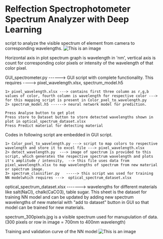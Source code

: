 # Relfection Spectrophotometer Spectrum Analyzer with Deep Learning
script to analyze the visible spectrum of element from camera to corresponding wavelengths.
![This is an image](https://github.com/prashikl007/Visible_Spectrum_Analyzer_with_Deep_Learning/blob/main/al%20foil.jpg)

Horizontal axis in plot spectrum graph is wavelength in 'nm', vertical axis is count for corresponding color pixels or intensity of the wavelength of that color pixel.

GUI_spectrometer.py   ------>  GUI script with complete functionality. This requires  ----> pixel_wavelength.xlsx, spectrum_model.h5

    1> pixel_wavelength.xlsx ---> contains first three column as r,g,b values of color, fourth column is wavelength for respective color ---> for this mapping script is present in Color_pxel_to_wavelength.py
    2> spectrum_model.h5 ------> neural network model for prediction.
    
    Press Analyse button to get plot
    Press store to Dataset button to store detected wavelengths shown in plot in optical_spectrum_dataset.xlsx
    Press Predict material for detecting material


Codes in following script are embedded in GUI script.

    1> Color_pxel_to_wavelength.py ---> script to map colors to respective wavelength and store it to excel file ---> pixel_wavelength.xlsx
    2> detect_wavelength.py  ---> image of spectrum is provided to this script, which generates the respective spectrum wavelength and plots it's amplitude / intensity,  --> this file uses data from pixel_wavelength.xlsx to map wavelengths of spectrum from new material or spectrum image.
    3> spectrum_classifier.py   -----> this script was used for training NN modelwhich requires --->  optical_spectrum_dataset.xlsx

optical_spectrum_dataset.xlsx  -------> wavelengths for different materials like salt(NaCl), chalk(CaCO3), table sugar. This sheet is the dataset for training NN model and can be updated by adding new spectrum wavelengths of new material with "add to dataset" button in GUI so that model can be trained for new materials.

spectrum_300pixels.jpg   is a visible spectrum used for manupulation of data. (300 pixels or row in image = 700nm to 400nm wavelength)

Training and validation curve of the NN model
![This is an image](https://github.com/prashikl007/Relfection_Spectrophotometer_Spectrum_Analyzer_with_Deep_Learning/blob/main/training_and_validation_curve.jpeg)
